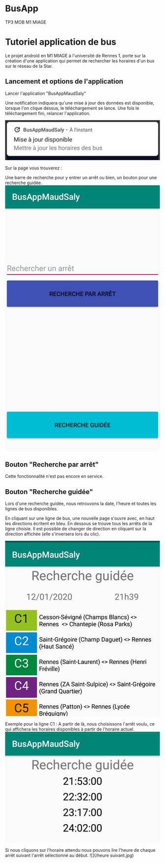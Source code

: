 # BusApp
TP3 MOB M1 MIAGE

# Tutoriel application de bus

Le projet android en M1 MIAGE à l'université de Rennes 1, porte sur la création d'une application qui permet de rechercher les horaires d'un bus sur le  réseau de la Star.

## Lancement et options de l'application

Lancer l'application "BusAppMaudSaly"

Une notification indiquera qu'une mise à jour des données est disponible, lorsque l'on clique dessus, le téléchargement se lance.
Une fois le téléchargement fini, relancer l'application.

![](/install.jpg)

Sur la page vous trouverez :

Une barre de recherche pour y entrer un arrêt ou bien, un bouton pour une recherche guidée.
![](/accueil.jpg)

## Bouton "Recherche par arrêt"

Cette fonctionnalité n'est pas encore en service.


## Bouton "Recherche guidée"

Lors d'une recherche guidée, nous retrouvons la date, l'heure et toutes les lignes de bus disponibles.

En cliquant sur une ligne de bus, une nouvelle page s'ouvre avec, en haut les directions écritent en bleu. En dessous se trouve tous les arrêts de la ligne choisie.
Il est possible de changer de direction en cliquant sur la direction affichée (elle s'inversera lors du clic).

![](/ligne.jpg)

Exemple pour la ligne C1 :
A partir de là, nous choisissons l'arrêt voulu, ce qui affichera les horaires disponibles à partir de l'horaire actuel.
![](/horaire.jpg)

Si nous cliquons sur l'horaire attendu nous pouvons lire l'heure de chaque arrêt suivant l'arrêt sélectionné au début.
![](/heure suivant.jpg)

